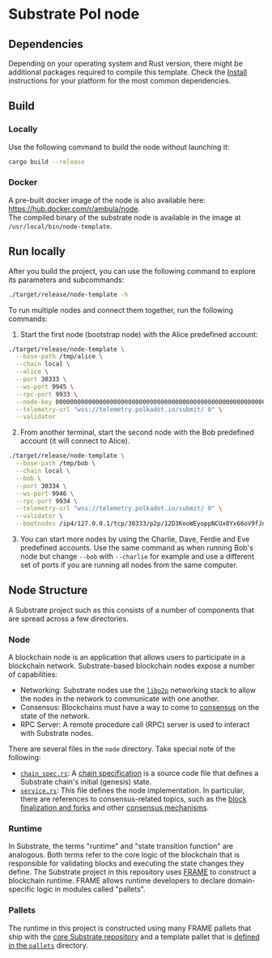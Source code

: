 # Substrate PoI node

## Dependencies

Depending on your operating system and Rust version, there might be additional packages required to compile this template.
Check the [Install](https://docs.substrate.io/install/) instructions for your platform for the most common dependencies.

## Build

### Locally

Use the following command to build the node without launching it:

```sh
cargo build --release
```

### Docker

A pre-built docker image of the node is also available here: https://hub.docker.com/r/ambula/node.  
The compiled binary of the substrate node is available in the image at `/usr/local/bin/node-template`.

## Run locally

After you build the project, you can use the following command to explore its parameters and subcommands:

```sh
./target/release/node-template -h
```

To run multiple nodes and connect them together, run the following commands:

1. Start the first node (bootstrap node) with the Alice predefined account:
```sh
./target/release/node-template \
  --base-path /tmp/alice \
  --chain local \
  --alice \
  --port 30333 \
  --ws-port 9945 \
  --rpc-port 9933 \
  --node-key 0000000000000000000000000000000000000000000000000000000000000001 \
  --telemetry-url "wss://telemetry.polkadot.io/submit/ 0" \
  --validator
```

2. From another terminal, start the second node with the Bob predefined account (it will connect to Alice).
```sh
./target/release/node-template \
  --base-path /tmp/bob \
  --chain local \
  --bob \
  --port 30334 \
  --ws-port 9946 \
  --rpc-port 9934 \
  --telemetry-url "wss://telemetry.polkadot.io/submit/ 0" \
  --validator \
  --bootnodes /ip4/127.0.0.1/tcp/30333/p2p/12D3KooWEyoppNCUx8Yx66oV9fJnriXwCcXwDDUA2kj6vnc6iDEp
```

3. You can start more nodes by using the Charlie, Dave, Ferdie and Eve predefined accounts.
   Use the same command as when running Bob's node but change `--bob` with `--charlie` for example and use a different set of ports if you are running all nodes from the same computer.

## Node Structure

A Substrate project such as this consists of a number of components that are spread across a few directories.

### Node

A blockchain node is an application that allows users to participate in a blockchain network.
Substrate-based blockchain nodes expose a number of capabilities:

- Networking: Substrate nodes use the [`libp2p`](https://libp2p.io/) networking stack to allow the
  nodes in the network to communicate with one another.
- Consensus: Blockchains must have a way to come to [consensus](https://docs.substrate.io/fundamentals/consensus/) on the state of the network.
- RPC Server: A remote procedure call (RPC) server is used to interact with Substrate nodes.

There are several files in the `node` directory.
Take special note of the following:

- [`chain_spec.rs`](./node/src/chain_spec.rs): A [chain specification](https://docs.substrate.io/build/chain-spec/) is a source code file that defines a Substrate chain's initial (genesis) state.
- [`service.rs`](./node/src/service.rs): This file defines the node implementation.
  In particular, there are references to consensus-related topics, such as the [block finalization and forks](https://docs.substrate.io/fundamentals/consensus/#finalization-and-forks) and other [consensus mechanisms](https://docs.substrate.io/fundamentals/consensus/#default-consensus-models).

### Runtime

In Substrate, the terms "runtime" and "state transition function" are analogous.
Both terms refer to the core logic of the blockchain that is responsible for validating blocks and executing the state changes they define.
The Substrate project in this repository uses [FRAME](https://docs.substrate.io/fundamentals/runtime-development/#frame) to construct a blockchain runtime. FRAME allows runtime developers to declare domain-specific logic in modules called "pallets".

### Pallets

The runtime in this project is constructed using many FRAME pallets that ship with the [core Substrate repository](https://github.com/paritytech/substrate/tree/master/frame) and a template pallet that is [defined in the `pallets`](./pallets/template/src/lib.rs) directory.
